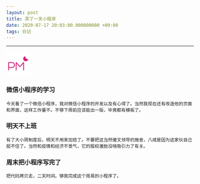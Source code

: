 ```yaml
---
layout: post
title: 弄了一天小程序
date: 2020-07-17 20:03:00.000000000 +09:00
tags: 日记
---
```

- - -
![下午](/assets/images/time/afternoon.png)
### 微信小程序的学习
  	今天看了一个微信小程序，我对微信小程序的开发以及有心得了。当然我现在还有改造他的页面和界面，这样工作量不。不够下周前应该能出一版，毕竟都有模板了。
### 明天不上班
  	有了大小周制度后，明天不用来加班了。不要把这当然傻叉领导的施舍，八成是因为这家伙自己挺不住了。当然和疫情和经济不景气，它的股权激励没啥吸引力了有关。
### 周末把小程序写完了
  	把代码拷贝走，二天时间。够我完成这个简易的小程序了。